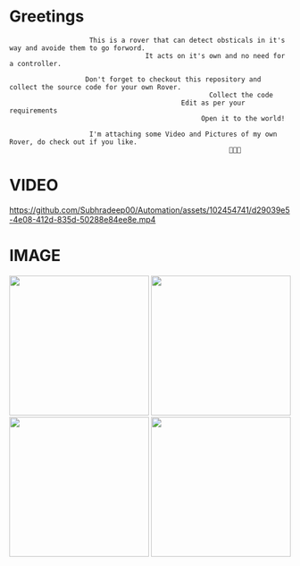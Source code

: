 # Greetings

```
                    This is a rover that can detect obsticals in it's way and avoide them to go forword.
                                  It acts on it's own and no need for a controller.

                   Don't forget to checkout this repository and collect the source code for your own Rover.
                                                  Collect the code
                                           Edit as per your requirements
                                                Open it to the world!

                    I'm attaching some Video and Pictures of my own Rover, do check out if you like.
                                                       🙂🙂🙂

```

# VIDEO

https://github.com/Subhradeep00/Automation/assets/102454741/d29039e5-4e08-412d-835d-50288e84ee8e.mp4

# IMAGE

<div align="center">
<img src="https://graph.org/file/08acea7cdc5315385244a.jpg" width="250" height="250"/>
<img src="https://telegra.ph/file/b8167fdc8ad95d8896433.jpg" width="250" height="250"/>
<img src="https://graph.org/file/40163d324ac965fbc58a4.jpg" width="250" height="250"/>
<img src="https://graph.org/file/5f0759a9017413573e679.jpg" width="250" height="250"/>
</div>
